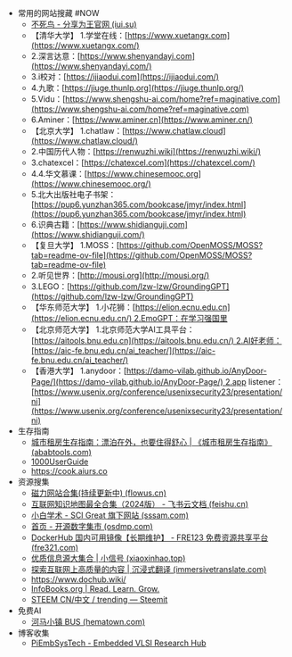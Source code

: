 - 常用的网站搜藏 #NOW
	- [不死鸟 - 分享为王官网 (iui.su)](https://iui.su/)
	- 【清华大学】 1.学堂在线：[https://www.xuetangx.com](https://www.xuetangx.com/)
	- 2.深言达意：[https://www.shenyandayi.com](https://www.shenyandayi.com/)
	- 3.i校对：[https://ijiaodui.com](https://ijiaodui.com/)
	- 4.九歌：[https://jiuge.thunlp.org](https://jiuge.thunlp.org/)
	- 5.Vidu：[https://www.shengshu-ai.com/home?ref=maginative.com](https://www.shengshu-ai.com/home?ref=maginative.com)
	- 6.Aminer：[https://www.aminer.cn](https://www.aminer.cn/)
	- 【北京大学】 1.chatlaw：[https://www.chatlaw.cloud](https://www.chatlaw.cloud/)
	- 2.中国历代人物：[https://renwuzhi.wiki](https://renwuzhi.wiki/)
	- 3.chatexcel：[https://chatexcel.com](https://chatexcel.com/)
	- 4.4.华文慕课：[https://www.chinesemooc.org](https://www.chinesemooc.org/)
	- 5.北大出版社电子书架：[https://pup6.yunzhan365.com/bookcase/jmyr/index.html](https://pup6.yunzhan365.com/bookcase/jmyr/index.html)
	- 6.识典古籍：[https://www.shidianguji.com](https://www.shidianguji.com/)
	- 【复旦大学】 1.MOSS：[https://github.com/OpenMOSS/MOSS?tab=readme-ov-file](https://github.com/OpenMOSS/MOSS?tab=readme-ov-file)
	- 2.听见世界：[http://mousi.org](http://mousi.org/)
	- 3.LEGO：[https://github.com/lzw-lzw/GroundingGPT](https://github.com/lzw-lzw/GroundingGPT)
	- 【华东师范大学】 1.小花狮：[https://elion.ecnu.edu.cn](https://elion.ecnu.edu.cn/) 2.EmoGPT：在学习强国里
	- 【北京师范大学】 1.北京师范大学AI工具平台：[https://aitools.bnu.edu.cn](https://aitools.bnu.edu.cn/) 2.AI好老师：[https://aic-fe.bnu.edu.cn/ai_teacher/](https://aic-fe.bnu.edu.cn/ai_teacher/)
	- 【香港大学】 1.anydoor：[https://damo-vilab.github.io/AnyDoor-Page/](https://damo-vilab.github.io/AnyDoor-Page/) 2.app listener：[https://www.usenix.org/conference/usenixsecurity23/presentation/ni](https://www.usenix.org/conference/usenixsecurity23/presentation/ni)
- 生存指南
	- [城市租房生存指南：漂泊在外，也要住得舒心 | 《城市租房生存指南》 (ababtools.com)](https://zufang.ababtools.com/about)
	- [1000UserGuide](https://1000userguide.com/#/)
	- https://cook.aiurs.co
- 资源搜集
	- [磁力网站合集(持续更新中) (flowus.cn)](https://flowus.cn/kuhehe/share/f14e4986-2fdd-4a49-8beb-09657b28af68)
	- [互联网知识地图最全合集（2024版） - 飞书云文档 (feishu.cn)](https://yunyinghui.feishu.cn/wiki/QrvDwaNt4icE2qkZTPSccNKInhh)
	- [小白学术 - SCI Great 旗下网站 (sssam.com)](https://www.sssam.com/)
	- [首页 - 开源数字集市 (osdmp.com)](https://osdmp.com/)
	- [DockerHub 国内可用镜像【长期维护】 - FRE123 免费资源共享平台 (fre321.com)](https://www.fre321.com/docker_proxy_list)
	- [优质信息源大集合 | 小信号 (xiaoxinhao.top)](https://xiaoxinhao.top/article/goodnews)
	- [探索互联网上高质量的内容 | 沉浸式翻译 (immersivetranslate.com)](https://immersivetranslate.com/docs/sites/)
	- https://www.dochub.wiki/
	- [InfoBooks.org | Read. Learn. Grow.](https://www.infobooks.org/)
	- [STEEM CN/中文 / trending — Steemit](https://steemit.com/trending/hive-180932)
- 免费AI
	- [河马小镇 BUS (hematown.com)](https://bus.hematown.com/list)
- 博客收集
	- [PiEmbSysTech - Embedded VLSI Research Hub](https://piembsystech.com/#)